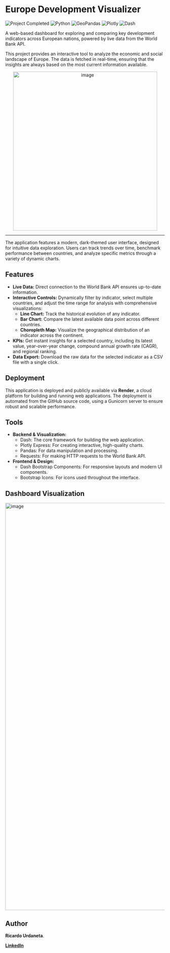 # Europe Development Visualizer

<p align="left">
  <img src="https://img.shields.io/badge/Project_Completed-%E2%9C%94-2ECC71?style=flat-square&logo=checkmarx&logoColor=white" alt="Project Completed"/>
  <img src="https://img.shields.io/badge/Python-3.9%2B-3776AB?style=flat-square&logo=python&logoColor=white" alt="Python"/>
  <img src="https://img.shields.io/badge/GeoPandas-Geolocation-2A7F62?style=flat-square&logo=geopandas&logoColor=white" alt="GeoPandas"/>
  <img src="https://img.shields.io/badge/Plotly-Interactive_Visualization-3F4F75?style=flat-square&logo=plotly&logoColor=white" alt="Plotly"/>
  <img src="https://img.shields.io/badge/Dash-Dashboard-119DFF?style=flat-square&logo=dash&logoColor=white" alt="Dash"/>
</p>

A web-based dashboard for exploring and comparing key development indicators across European nations, powered by live data from the World Bank API.

This project provides an interactive tool to analyze the economic and social landscape of Europe. The data is fetched in real-time, ensuring that the insights are always based on the most current information available.


<p align="center">
  <a href="https://europe-development-visualizer.onrender.com" target="_blank" rel="noopener noreferrer">
    <img width="455" height="502" alt="image" src="https://github.com/user-attachments/assets/3f1f0a65-4ffd-4f69-8ddc-105466efb5c7" />
  </a>
</p>



---

The application features a modern, dark-themed user interface, designed for intuitive data exploration. Users can track trends over time, benchmark performance between countries, and analyze specific metrics through a variety of dynamic charts.

## Features

* **Live Data:** Direct connection to the World Bank API ensures up-to-date information.
* **Interactive Controls:** Dynamically filter by indicator, select multiple countries, and adjust the time range for analysis with comprehensive visualizations:
    * **Line Chart:** Track the historical evolution of any indicator.
    * **Bar Chart:** Compare the latest available data point across different countries.
    * **Choropleth Map:** Visualize the geographical distribution of an indicator across the continent.
* **KPIs:** Get instant insights for a selected country, including its latest value, year-over-year change, compound annual growth rate (CAGR), and regional ranking.
* **Data Export:** Download the raw data for the selected indicator as a CSV file with a single click.

## Deployment

This application is deployed and publicly available via **Render**, a cloud platform for building and running web applications. The deployment is automated from the GitHub source code, using a Gunicorn server to ensure robust and scalable performance.

## Tools

* **Backend & Visualization:**
    * Dash: The core framework for building the web application.
    * Plotly Express: For creating interactive, high-quality charts.
    * Pandas: For data manipulation and processing.
    * Requests: For making HTTP requests to the World Bank API.
* **Frontend & Design:**
    * Dash Bootstrap Components: For responsive layouts and modern UI components.
    * Bootstrap Icons: For icons used throughout the interface.

## Dashboard Visualization

<img width="2530" height="1286" alt="image" src="https://github.com/user-attachments/assets/c5bf721a-5c62-4c85-b601-b18f32664c3d" />


## Author

**Ricardo Urdaneta**.

[**LinkedIn**](https://www.linkedin.com/in/ricardourdanetacastro)
